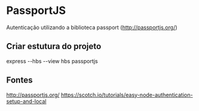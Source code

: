 # PassportJS

Autenticação utilizando a biblioteca passport (http://passportjs.org/)

## Criar estutura do projeto
express --hbs --view hbs passportjs

## Fontes
http://passportjs.org/
https://scotch.io/tutorials/easy-node-authentication-setup-and-local